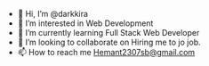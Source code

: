 - 👋 Hi, I’m @darkkira
- 👀 I’m interested in Web Development
- 🌱 I’m currently learning Full Stack Web Developer
- 💞️ I’m looking to collaborate on Hiring me to jo job.  
- 📫 How to reach me Hemant2307sb@gmail.com

<!---
darkkira/darkkira is a ✨ special ✨ repository because its `README.md` (this file) appears on your GitHub profile.
You can click the Preview link to take a look at your changes.
--->
